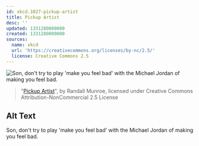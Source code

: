 ```yaml
---
id: xkcd.1027-pickup-artist
title: Pickup Artist
desc: ''
updated: 1331280000000
created: 1331280000000
sources:
  name: xkcd
  url: 'https://creativecommons.org/licenses/by-nc/2.5/'
  license: Creative Commons 2.5
---
```

![Son, don't try to play 'make you feel bad' with the Michael Jordan of making you feel bad.](https://imgs.xkcd.com/comics/pickup_artist.png)
> "[Pickup Artist](https://xkcd.com/1027/)", by Randall Munroe, licensed under Creative Commons Attribution-NonCommercial 2.5 License

## Alt Text
Son, don't try to play 'make you feel bad' with the Michael Jordan of making you feel bad.
